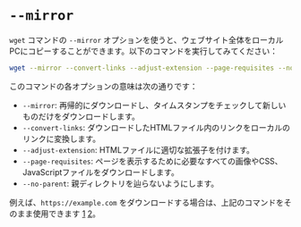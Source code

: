 # `--mirror`

`wget` コマンドの `--mirror` オプションを使うと、ウェブサイト全体をローカルPCにコピーすることができます。以下のコマンドを実行してみてください：

```bash
wget --mirror --convert-links --adjust-extension --page-requisites --no-parent https://example.com
```

このコマンドの各オプションの意味は次の通りです：

- `--mirror`: 再帰的にダウンロードし、タイムスタンプをチェックして新しいものだけをダウンロードします。
- `--convert-links`: ダウンロードしたHTMLファイル内のリンクをローカルのリンクに変換します。
- `--adjust-extension`: HTMLファイルに適切な拡張子を付けます。
- `--page-requisites`: ページを表示するために必要なすべての画像やCSS、JavaScriptファイルをダウンロードします。
- `--no-parent`: 親ディレクトリを辿らないようにします。

例えば、`https://example.com` をダウンロードする場合は、上記のコマンドをそのまま使用できます
[1](https://qiita.com/suin/items/7241135f1684636652ac)
[2](https://stysk.com/posts/2024/04/01/download_entire_website_using_wget/)。
